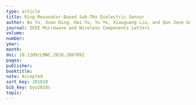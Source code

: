```yaml
---
type: article
title: Ring-Resonator-Based Sub-THz Dielectric Sensor
author: Bo Yu, Xuan Ding, Hai Yu, Yu Ye, Xiaoguang Liu, and Qun Jane Gu
journal: IEEE Microwave and Wireless Components Letters
volume: 
number:
year:
month:
doi: 10.1109/LMWC.2018.2867092
pages:
publisher:
booktitle:
note: Accepted
sort_key: 201810
bib_key: byu2018c
topic:
---
```

